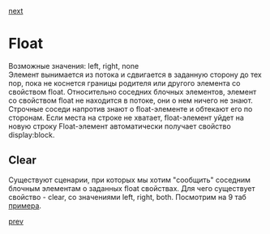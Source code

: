 <a href="10.md">next</a>

<h1>Float</h1>

<div>
Возможные значения: left, right, none
</div>

<div>
Элемент вынимается из потока и сдвигается в заданную сторону до тех пор, пока не коснется границы родителя или другого элемента со свойством float.
Относительно соседних блочных элементов, элемент со свойством float не находится в потоке, они о нем ничего не знают.
Строчные соседи напротив знают о float-элементе и обтекают его по сторонам.
Если места на строке не хватает, float-элемент уйдет на новую строку 
Float-элемент автоматически получает свойство display:block.
</div>

<h2>Clear</h2>
<div>
Существуют сценарии, при которых мы хотим "сообщить" соседним блочным элементам о заданных float свойствах.
Для чего существует свойство - clear, со значениями left, right, both. 
Посмотрим на 9 таб <a href="http://www.barelyfitz.com/screencast/html-training/css/positioning/">примера</a>.
</div>

<a href="08.md">prev</a>